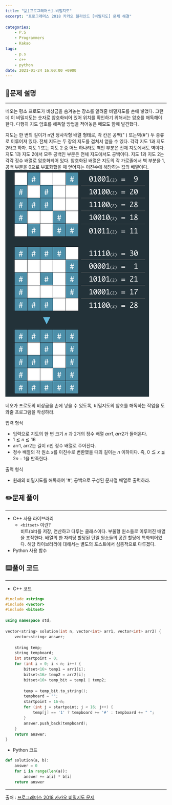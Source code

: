 ```yaml
---
title: "💻[프로그래머스]-비밀지도"
excerpt: "프로그래머스 2018 카카오 블라인드 [비밀지도] 문제 해결"

categories:
    - P.S
    - Programmers
    - Kakao
tags:
    - p.s
    - c++
    - python
date: 2021-01-24 16:00:00 +0900
---
```

## 📖문제 설명
---
네오는 평소 프로도가 비상금을 숨겨놓는 장소를 알려줄 비밀지도를 손에 넣었다. 그런데 이 비밀지도는 숫자로 암호화되어 있어 위치를 확인하기 위해서는 암호를 해독해야 한다. 다행히 지도 암호를 해독할 방법을 적어놓은 메모도 함께 발견했다.

지도는 한 변의 길이가 n인 정사각형 배열 형태로, 각 칸은 공백(" ) 또는벽(#") 두 종류로 이루어져 있다.
전체 지도는 두 장의 지도를 겹쳐서 얻을 수 있다. 각각 지도 1과 지도 2라고 하자. 지도 1 또는 지도 2 중 어느 하나라도 벽인 부분은 전체 지도에서도 벽이다. 지도 1과 지도 2에서 모두 공백인 부분은 전체 지도에서도 공백이다.
지도 1과 지도 2는 각각 정수 배열로 암호화되어 있다.
암호화된 배열은 지도의 각 가로줄에서 벽 부분을 1, 공백 부분을 0으로 부호화했을 때 얻어지는 이진수에 해당하는 값의 배열이다.
![secretmap](../assets/img/programmers/secret8.png)

네오가 프로도의 비상금을 손에 넣을 수 있도록, 비밀지도의 암호를 해독하는 작업을 도와줄 프로그램을 작성하라.

입력 형식
- 입력으로 지도의 한 변 크기 $n$ 과 2개의 정수 배열 $arr1, arr2$가 들어온다.
- $1 ≦ n ≦ 16$
- arr1, arr2는 길이 n인 정수 배열로 주어진다.
- 정수 배열의 각 원소 $x$를 이진수로 변환했을 때의 길이는 $n$ 이하이다. 즉, $0 ≦ x ≦ 2n - 1$을 만족한다.

출력 형식
- 원래의 비밀지도를 해독하여 '#', 공백으로 구성된 문자열 배열로 출력하라.

## ✏️문제 풀이
___
- C++ 사용 라이브러리
  - ```<bitset>``` 이란?  
  비트(bit)를 저장, 연산하고 다루는 클래스이다. 부울형 원소들로 이루어진 배열을 조작한다. 배열의 한 자리당 할당된 단일 원소들의 공간 할당에 특화되어있다. 해당 라이브러리에 대해서는 별도의 포스트에서 심층적으로 다루겠다.
- Python 사용 함수

## ⌨️풀이 코드
---
- C++ 코드

```cpp
#include <string>
#include <vector>
#include <bitset>

using namespace std;

vector<string> solution(int n, vector<int> arr1, vector<int> arr2) {
    vector<string> answer;

    string temp;
    string tempboard;
    int startpoint = 0;
    for (int i = 0; i < n; i++) {
        bitset<16> temp1 = arr1[i];
        bitset<16> temp2 = arr2[i];
        bitset<16> temp_bit = temp1 | temp2;

        temp = temp_bit.to_string();
        tempboard = "";
        startpoint = 16-n;
        for (int j = startpoint; j < 16; j++) {
            temp[j] == '1' ? tempboard += '#' : tempboard += " ";
        }
        answer.push_back(tempboard);
    }
    return answer;
}
```

- Python 코드

```python
def solution(a, b):
    answer = 0
    for i in range(len(a)):
        answer += a[i] * b[i]
    return answer
```
-----
출처 : [프로그래머스 2018 카카오 비밀지도 문제](https://programmers.co.kr/learn/courses/30/lessons/17681)